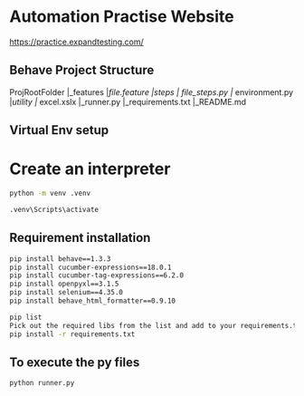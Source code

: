 # Automation Practise Website #
https://practice.expandtesting.com/



## Behave Project Structure ##
ProjRootFolder
|_features
    |_file.feature
    |_steps
      |_ file_steps.py
    |_ environment.py
|_utility
    |_ excel.xslx
|_runner.py
|_requirements.txt
|_README.md

## Virtual Env setup ##
# Create an interpreter #
```bash
python -m venv .venv
```
```bash
.venv\Scripts\activate
```

## Requirement installation ##
```bash
pip install behave==1.3.3
pip install cucumber-expressions==18.0.1
pip install cucumber-tag-expressions==6.2.0
pip install openpyxl==3.1.5
pip install selenium==4.35.0
pip install behave_html_formatter==0.9.10

pip list
Pick out the required libs from the list and add to your requirements.txt
pip install -r requirements.txt
```

## To execute the py files ##
```bash
python runner.py
```